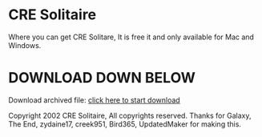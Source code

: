 # CRE Solitaire
Where you can get CRE Solitare, It is free it and only available for Mac and Windows.
# DOWNLOAD DOWN BELOW              
Download archived file: [click here to start download](https://github.com/creOS-Team/solitaire.cre/archive/refs/heads/master.zip)

Copyright 2002 CRE Solitaire, All copyrights reserved.
Thanks for Galaxy, The End, zydaine17, creek951, Bird365, UpdatedMaker for making this.
